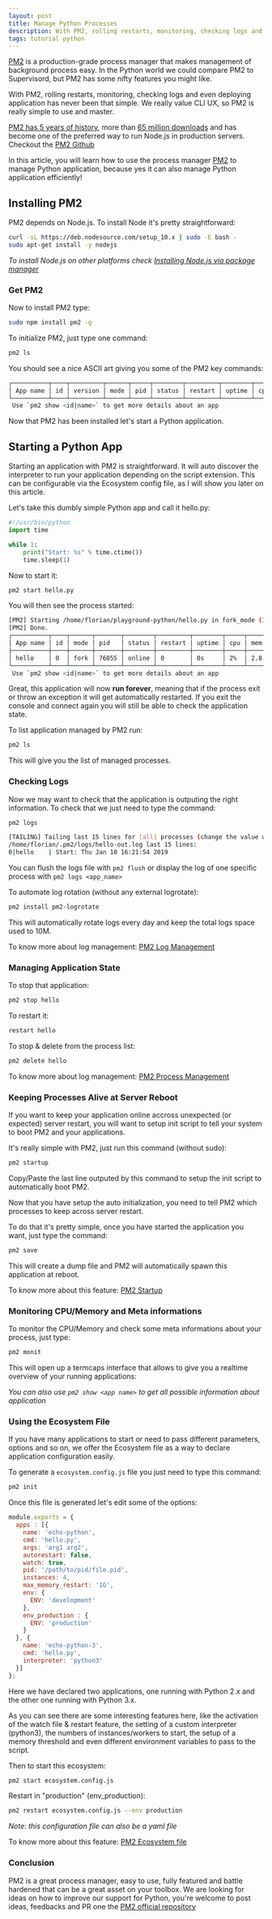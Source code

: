 ```yaml
---
layout: post
title: Manage Python Processes
description: With PM2, rolling restarts, monitoring, checking logs and even deploying application has never been that simple
tags: tutorial python
---
```


[PM2](https://github.com/Unitech/pm2) is a production-grade process manager that makes management of background process easy. In the Python world we could compare PM2 to Supervisord, but PM2 has some nifty features you might like.

With PM2, rolling restarts, monitoring, checking logs and even deploying application has never been that simple. We really value CLI UX, so PM2 is really simple to use and master.

[PM2 has 5 years of history](https://www.youtube.com/watch?v=tZs17VzuTCs), more than [65 million downloads](http://map.keymetrics.io/) and has become one of the preferred way to run Node.js in production servers. Checkout the [PM2 Github](https://github.com/Unitech/pm2)

In this article, you will learn how to use the process manager [PM2](https://github.com/Unitech/pm2) to manage Python application, because yes it can also manage Python application efficiently!

## Installing PM2

PM2 depends on Node.js. To install Node it's pretty straightforward:

```bash
curl -sL https://deb.nodesource.com/setup_10.x | sudo -E bash -
sudo apt-get install -y nodejs
```

_To install Node.js on other platforms check [Installing Node.js via package manager](https://nodejs.org/en/download/package-manager/)_

### Get PM2

Now to install PM2 type:

```bash
sudo npm install pm2 -g
```

To initialize PM2, just type one command:

```bash
pm2 ls
```

You should see a nice ASCII art giving you some of the PM2 key commands:

```bash
┌──────────┬────┬─────────┬──────┬─────┬────────┬─────────┬────────┬─────┬─────┬──────────┐
│ App name │ id │ version │ mode │ pid │ status │ restart │ uptime │ cpu │ mem │ watching │
└──────────┴────┴─────────┴──────┴─────┴────────┴─────────┴────────┴─────┴─────┴──────────┘
 Use `pm2 show <id|name>` to get more details about an app
```

Now that PM2 has been installed let's start a Python application.

## Starting a Python App

Starting an application with PM2 is straightforward. It will auto discover the interpreter to run your application depending on the script extension. This can be configurable via the Ecosystem config file, as I will show you later on this article.

Let's take this dumbly simple Python app and call it hello.py:

```python
#!/usr/bin/python
import time

while 1:
    print("Start: %s" % time.ctime())
    time.sleep(1)
```

Now to start it:

```bash
pm2 start hello.py
```

You will then see the process started:

```bash
[PM2] Starting /home/florian/playground-python/hello.py in fork_mode (1 instance)
[PM2] Done.
┌──────────┬────┬──────┬───────┬────────┬─────────┬────────┬─────┬──────────┬──────────┐
│ App name │ id │ mode │ pid   │ status │ restart │ uptime │ cpu │ mem      │ watching │
├──────────┼────┼──────┼───────┼────────┼─────────┼────────┼─────┼──────────┼──────────┤
│ hello    │ 0  │ fork │ 76055 │ online │ 0       │ 0s     │ 2%  │ 2.8 MB   │ disabled │
└──────────┴────┴──────┴───────┴────────┴─────────┴────────┴─────┴──────────┴──────────┘
 Use `pm2 show <id|name>` to get more details about an app
```

Great, this application will now **run forever**, meaning that if the process exit or throw an exception it will get automatically restarted. If you exit the console and connect again you will still be able to check the application state.

To list application managed by PM2 run:

```bash
pm2 ls
```

This will give you the list of managed processes.

### Checking Logs

Now we may want to check that the application is outputing the right information. To check that we just need to type the command:

```bash
pm2 logs
```

```bash
[TAILING] Tailing last 15 lines for [all] processes (change the value with --lines option)
/home/florian/.pm2/logs/hello-out.log last 15 lines:
0|hello    | Start: Thu Jan 10 16:21:54 2019
```

You can flush the logs file with `pm2 flush` or display the log of one specific process with `pm2 logs <app_name>`

To automate log rotation (without any external logrotate):

```bash
pm2 install pm2-logrotate
```

This will automatically rotate logs every day and keep the total logs space used to 10M.

To know more about log management: [PM2 Log Management](https://pm2.io/doc/en/runtime/guide/log-management/)

### Managing Application State

To stop that application:

```bash
pm2 stop hello
```

To restart it:

```bash
restart hello
```

To stop & delete from the process list:

```bash
pm2 delete hello
```

To know more about log management: [PM2 Process Management](https://pm2.io/doc/en/runtime/guide/process-management/)

### Keeping Processes Alive at Server Reboot

If you want to keep your application online accross unexpected (or expected) server restart, you will want to setup init script to tell your system to boot PM2 and your applications.

It's really simple with PM2, just run this command (without sudo):

```bash
pm2 startup
```

Copy/Paste the last line outputed by this command to setup the init script to automatically boot PM2.

Now that you have setup the auto initialization, you need to tell PM2 which processes to keep across server restart.

To do that it's pretty simple, once you have started the application you want, just type the command:

```bash
pm2 save
```

This will create a dump file and PM2 will automatically spawn this application at reboot.

To know more about this feature: [PM2 Startup](https://pm2.io/doc/en/runtime/guide/startup-hook/)

### Monitoring CPU/Memory and Meta informations

To monitor the CPU/Memory and check some meta informations about your process, just type:

```bash
pm2 monit
```

This will open up a termcaps interface that allows to give you a realtime overview of your running applications:

_You can also use `pm2 show <app name>` to get all possible information about application_

### Using the Ecosystem File

If you have many applications to start or need to pass different parameters, options and so on, we offer the Ecosystem file as a way to declare application configuration easily.

To generate a `ecosystem.config.js` file you just need to type this command:

```bash
pm2 init
```

Once this file is generated let's edit some of the options:

```js
module.exports = {
  apps : [{
    name: 'echo-python',
    cmd: 'hello.py',
    args: 'arg1 arg2',
    autorestart: false,
    watch: true,
    pid: '/path/to/pid/file.pid',
    instances: 4,
    max_memory_restart: '1G',
    env: {
      ENV: 'development'
    },
    env_production : {
      ENV: 'production'
    }
  }, {
    name: 'echo-python-3',
    cmd: 'hello.py',
    interpreter: 'python3'
  }]
};
```

Here we have declared two applications, one running with Python 2.x and the other one running with Python 3.x.

As you can see there are some interesting features here, like the activation of the watch file & restart feature, the setting of a custom interpreter (python3), the numbers of instances/workers to start, the setup of a memory threshold and even different environment variables to pass to the script.

Then to start this ecosystem:

```bash
pm2 start ecosystem.config.js
```

Restart in "production" (env_production):

```bash
pm2 restart ecosystem.config.js --env production
```

_Note: this configuration file can also be a yaml file_

To know more about this feature: [PM2 Ecosystem file](https://pm2.io/doc/en/runtime/guide/ecosystem-file/)

### Conclusion

PM2 is a great process manager, easy to use, fully featured and battle hardened that can be a great asset on your toolbox. We are looking for ideas on how to improve our support for Python, you're welcome to post ideas, feedbacks and PR one the [PM2 official repository](https://github.com/Unitech/pm2)
